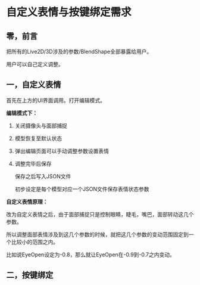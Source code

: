 # 自定义表情与按键绑定需求

## 零，前言

把所有的Live2D/3D涉及的参数/BlendShape全部暴露给用户。

用户可以自己定义调整。

## 一，自定义表情

首先在上方的UI界面调用。打开编辑模式。

**编辑模式下：**

1. 关闭摄像头与面部捕捉

2. 模型恢复至默认状态

3. 弹出编辑页面可以手动调整参数设置表情

4. 调整完毕后保存

   保存之后写入JSON文件

   初步设定是每个模型对应一个JSON文件保存表情状态参数

**自定义表情原理：**

改为自定义表情之后，由于面部捕捉只是控制眼睛，睫毛，嘴巴，面部转动这几个参数。

所以调整面部表情涉及到这几个参数的时候，就把这几个参数的变动范围固定到一个比较小的范围之内。

比如说EyeOpen设定为-0.8，那么就让EyeOpen在-0.9到-0.7之内变动。



## 二，按键绑定